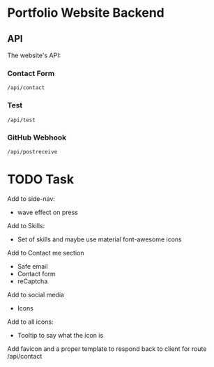 # Portfolio Website Backend
## API
The website's API:
### Contact Form
`/api/contact`

### Test
`/api/test`

### GitHub Webhook
`/api/postreceive`

# TODO Task

Add to side-nav:
* wave effect on press

Add to Skills:
* Set of skills and maybe use material font-awesome icons

Add to Contact me section
* Safe email
* Contact form
* reCaptcha

Add to social media
* Icons

Add to all icons:
* Tooltip to say what the icon is

Add favicon and a proper template to respond back to client for route /api/contact

